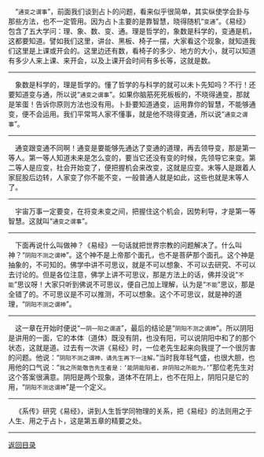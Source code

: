 &emsp;“``通变之谓事``”，前面我们谈到占卜的问题，看来似乎很简单，其实纵使学会卦与那些方法，也不一定管用。因为占卜主要的是靠智慧，晓得随机“``变通``”。《易经》包含了五大学问：理、象、数、变、通。理是哲学的，象数是科学的，变通是机，这都要知道。譬如我们这里，讲台、黑板、椅子一摆，大家看这个现象，就知道我们这里是上课或开会的。这里边还有数，看椅子的多少、地方的大小，就可以知道有多少人来上课、来开会，以及上课开会时间有多长等，这就是数。
___
&emsp;象数是科学的，理是哲学的。懂了哲学的与科学的就可以未卜先知吗？不行！还要知道变与通，所以说“``通变之谓事``”。如果你脑筋死死板板的，不晓得通变，那就是笨蛋！告诉你原则方法也没有用。卜卦要知道通变，运用靠你的智慧，不能够通变，便不会运用。我们平常骂人家不懂事，就是他不晓得变通，所以说“``通变之谓事``”。
___
&emsp;通变跟变通不同啊！通变是要能够先通达了变通的道理，再去领导变，那是第一等人。第一等人知道未来是怎么变的，要当它还没有变的时候，先领导它来变。第二等人是应变，社会开始变了，便把握机会来改变，这就是应变。末等人是跟着人家屁股后边转，人家变了你不能不变，一般普通人就是如此，这些也就是末等人了。
___
&emsp;宇宙万事一定要变，在将变未变之间，把握住这个机会，因势利导，才是第一等智慧。这就叫“``通变之谓事``”。
___
&emsp;下面再说什么叫做神？《易经》一句话就把世界宗教的问题解决了。什么叫神？“``阴阳不测之谓神``”。这个神不是上帝那个面孔，也不是菩萨那个面孔。这个神是抽象的，不可知的。佛学中讲不可思议，就是不可以想象、不可以去研究、不可以去讨论的。但是各位注意，佛学上讲不可思议，那是方法上的话，佛并没说“``不能``”思议呀！大家只听到佛说不可思议，便自己加上理解，认为是“``不能``”思议，那是全错了的。不可思议是不可以推测，不可以想象。这个不可思议，就是神的道理，“``阴阳不测之谓神``”。
___
&emsp;这一章在开始时便说“``一阴一阳之谓道``”，最后的结论是“``阴阳不测之谓神``”。所以阴阳是讲用的一面，它的本体（道体）既没有阴，也没有阳，可以说阴阳中和了的那个状态，这就是道。过去有一次讲《易经》时，一位老先生起来向我提了一个很厉害的问题。他说：“``阴阳不测之谓神，请先生再下一注解。``”当时我年轻气盛，也很大胆，也用他的口气说：“``我之所能敬告先生者是：‘能阴能阳者，非阴阳之所能为。’``”那位老先生对这个答案很满意。阴阳是两个现象，道体不在阴上，也不在阳上，阴阳只是它的用，“``阴阳不测这谓神``”是一个定义。
___
&emsp;《系传》研究《易经》，讲到人生哲学同物理的关系，把《易经》的法则用之于人生、用之于占卜，这是第五章的精要之处。
___
[返回目录](../../../master/README.md#目录)